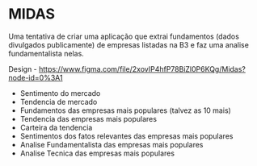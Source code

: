 # MIDAS
Uma tentativa de criar uma aplicação que extrai fundamentos (dados divulgados publicamente) de empresas listadas na B3 e faz uma analise fundamentalista nelas.

Design - https://www.figma.com/file/2xovIP4hfP78BiZl0P6KQg/Midas?node-id=0%3A1

- Sentimento do mercado
- Tendencia de mercado
- Fundamentos das empresas mais populares (talvez as 10 mais)
- Tendencia das empresas mais populares
- Carteira da tendencia
- Sentimentos dos fatos relevantes das empresas mais populares
- Analise Fundamentalista das empresas mais populares
- Analise Tecnica das empresas mais populares